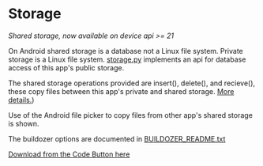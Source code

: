 # Storage

*Shared storage, now available on device api >= 21*

On Android shared storage is a database not a Linux file system. Private storage is a Linux file system. [storage.py](https://github.com/RobertFlatt/Android-for-Python/blob/main/storage/storage.py) implements an api for database access of this app's public storage.

The shared storage operations provided are insert(), delete(), and recieve(), these copy files between this app's private and shared storage. [More details.](https://github.com/RobertFlatt/Android-for-Python/blob/main/storage/API_STORAGE_README.txt))

Use of the Android file picker to copy files from other app's shared storage is shown.

The buildozer options are documented in [BUILDOZER_README.txt](https://github.com/RobertFlatt/Android-for-Python/blob/main/storage/BUILDOZER_README.txt)

[Download from the Code Button here](https://github.com/RobertFlatt/Android-for-Python)
